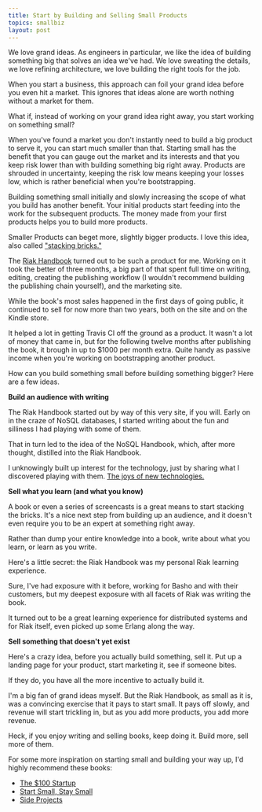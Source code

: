 ```yaml
---
title: Start by Building and Selling Small Products 
topics: smallbiz
layout: post
---
```

We love grand ideas. As engineers in particular, we like the idea of building
something big that solves an idea we've had. We love sweating the details, we
love refining architecture, we love building the right tools for the job.

When you start a business, this approach can foil your grand idea before you
even hit a market. This ignores that ideas alone are worth nothing without a
market for them.

What if, instead of working on your grand idea right away, you start working on
something small?

When you've found a market you don't instantly need to build a big product to
serve it, you can start much smaller than that. Starting small has the benefit
that you can gauge out the market and its interests and that you keep risk lower
than with building something big right away. Products are shrouded in
uncertainty, keeping the risk low means keeping your losses low, which is rather
beneficial when you're bootstrapping.

Building something small initially and slowly increasing the scope of what you
build has another benefit. Your initial products start feeding into the work for
the subsequent products. The money made from your first products helps you to
build more products.

Smaller Products can beget more, slightly bigger products. I love this idea,
also called ["stacking bricks."](http://unicornfree.com/stacking-the-bricks)

The [Riak Handbook](http://riakhandbook.com) turned out to be such a product for
me. Working on it took the better of three months, a big part of that spent full
time on writing, editing, creating the publishing workflow (I wouldn't recommend
building the publishing chain yourself), and the marketing site.

While the book's most sales happened in the first days of going public, it
continued to sell for now more than two years, both on the site and on the
Kindle store.

It helped a lot in getting Travis CI off the ground as a product. It wasn't a
lot of money that came in, but for the following twelve months after publishing
the book, it brough in up to $1000 per month extra. Quite handy as passive
income when you're working on bootstrapping another product.

How can you build something small before building something bigger? Here are a
few ideas.

**Build an audience with writing**

The Riak Handbook started out by way of this very site, if you will. Early on in
the craze of NoSQL databases, I started writing about the fun and silliness I
had playing with some of them.
  
That in turn led to the idea of the NoSQL Handbook, which, after more thought,
distilled into the Riak Handbook.
  
I unknowingly built up interest for the technology, just by sharing what I
discovered playing with them. [The joys of new
technologies.](http://www.paperplanes.de/2014/4/1/the-joy-of-new-technology.html)
  
**Sell what you learn (and what you know)**

A book or even a series of screencasts is a great means to start stacking the
bricks. It's a nice next step from building up an audience, and it doesn't even
require you to be an expert at something right away.
  
Rather than dump your entire knowledge into a book, write about what you learn,
or learn as you write.
  
Here's a little secret: the Riak Handbook was my personal Riak learning
experience.
  
Sure, I've had exposure with it before, working for Basho and with their
customers, but my deepest exposure with all facets of Riak was writing the book.
  
It turned out to be a great learning experience for distributed systems and for
Riak itself, even picked up some Erlang along the way.
  
**Sell something that doesn't yet exist**

Here's a crazy idea, before you actually build something, sell it. Put up a
landing page for your product, start marketing it, see if someone bites.
  
If they do, you have all the more incentive to actually build it.

I'm a big fan of grand ideas myself. But the Riak Handbook, as small as it is,
was a convincing exercise that it pays to start small. It pays off slowly, and
revenue will start trickling in, but as you add more products, you add more
revenue.

Heck, if you enjoy writing and selling books, keep doing it. Build more, sell
more of them.

For some more inspiration on starting small and building your way up, I'd highly
recommend these books:

* [The $100 Startup](http://amzn.to/1hkUWv5)
* [Start Small, Stay Small](http://amzn.to/1mEJj7r)
* [Side Projects](http://www.sideprojectbook.com)
